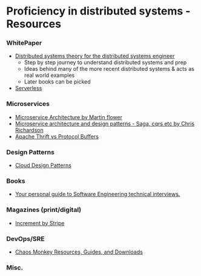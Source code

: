 # Proficiency in distributed systems - Resources

### WhitePaper
* [Distributed systems theory for the distributed systems engineer](https://www.the-paper-trail.org/post/2014-08-09-distributed-systems-theory-for-the-distributed-systems-engineer/)
	* Step by step journey to understand distributed systems and prep
	* Ideas behind many of the more recent distributed systems & acts as real world examples
	* Later books can be picked
* [Serverless](https://cloud.google.com/serverless/whitepaper)

### Microservices
* [Microservice Architecture by Martin flower](https://martinfowler.com/articles/microservice-testing/)
* [Microservice architecture and design patterns - Saga, cqrs etc  by Chris Richardson](https://microservices.io/index.html)
* [Apache Thrift vs Protocol Buffers](https://www.eprosima.com/index.php/resources-all/performance/apache-thrift-vs-protocol-buffers-vs-fast-buffers)

### Design Patterns
* [Cloud Design Patterns](https://docs.microsoft.com/en-us/azure/architecture/patterns/)

### Books
* [Your personal guide to Software Engineering technical interviews.](https://github.com/kdn251/interviews)

### Magazines (print/digital)
* [Increment by Stripe](https://increment.com/issues/)

### DevOps/SRE
* [Chaos Monkey Resources, Guides, and Downloads](https://www.gremlin.com/chaos-monkey/for-engineers/)

### Misc.